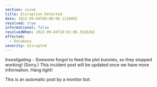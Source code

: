```yaml
---
section: issue
title: Disruption Detected
date: 2022-09-04T09:00:08.113899Z
resolved: true
informational: false
resolvedWhen: 2022-09-04T10:01:08.332626Z
affected:
  - Database
severity: disrupted
---
```

*Investigating* - _Someone_ forgot to feed the plot bunnies, so they stopped working! (Sorry.) This incident post will be updated once we have more information. Hang tight!

This is an automatic post by a monitor bot.
        